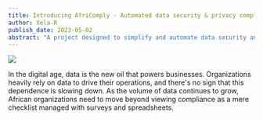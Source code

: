 ```yaml
---
title: Introducing AfriComply - Automated data security & privacy compliance platform for Africa
author: Xela-R
publish_date: 2023-05-02
abstract: "A project designed to simplify and automate data security and privacy compliance for various stakeholders across Africa."
---
```



<img src="second/hello2.png"/>


In the digital age, data is the new oil that powers businesses. Organizations heavily rely on data to drive their operations, and there's no sign that this dependence is slowing down. As the volume of data continues to grow, African organizations need to move beyond viewing compliance as a mere checklist managed with surveys and spreadsheets.

